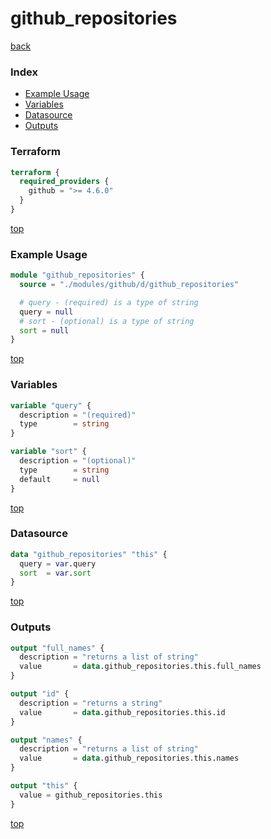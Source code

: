 # github_repositories

[back](../github.md)

### Index

- [Example Usage](#example-usage)
- [Variables](#variables)
- [Datasource](#datasource)
- [Outputs](#outputs)

### Terraform

```terraform
terraform {
  required_providers {
    github = ">= 4.6.0"
  }
}
```

[top](#index)

### Example Usage

```terraform
module "github_repositories" {
  source = "./modules/github/d/github_repositories"

  # query - (required) is a type of string
  query = null
  # sort - (optional) is a type of string
  sort = null
}
```

[top](#index)

### Variables

```terraform
variable "query" {
  description = "(required)"
  type        = string
}

variable "sort" {
  description = "(optional)"
  type        = string
  default     = null
}
```

[top](#index)

### Datasource

```terraform
data "github_repositories" "this" {
  query = var.query
  sort  = var.sort
}
```

[top](#index)

### Outputs

```terraform
output "full_names" {
  description = "returns a list of string"
  value       = data.github_repositories.this.full_names
}

output "id" {
  description = "returns a string"
  value       = data.github_repositories.this.id
}

output "names" {
  description = "returns a list of string"
  value       = data.github_repositories.this.names
}

output "this" {
  value = github_repositories.this
}
```

[top](#index)